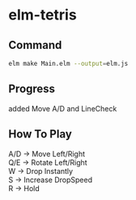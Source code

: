# elm-tetris  
## Command  
```sh  
elm make Main.elm --output=elm.js  
```  
## Progress
added Move A/D and LineCheck  
## How To Play  
A/D -> Move Left/Right  
Q/E -> Rotate Left/Right  
W -> Drop Instantly  
S -> Increase DropSpeed  
R -> Hold  
